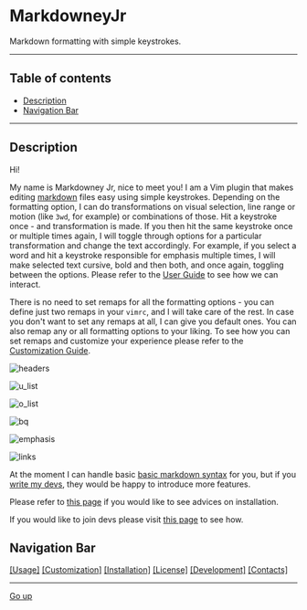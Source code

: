 MarkdowneyJr
============

Markdown formatting with simple keystrokes.

-----

Table of contents
-----------------

+ [Description](https://github.com/boson-joe/markdowneyJR#description)
+ [Navigation Bar](https://github.com/boson-joe/markdowneyJR#navigation-bar)

-----

Description
-----------

Hi!

My name is Markdowney Jr, nice to meet you! I am a Vim plugin that makes editing [markdown](https://www.markdownguide.org/) files easy using simple keystrokes. Depending on the formatting option, I can do transformations on visual selection, line range or motion (like `3wd`, for example) or combinations of those. Hit a keystroke once - and transformation is made. If you then hit the same keystroke once or multiple times again, I will toggle through options for a particular transformation and change the text accordingly. For example, if you select a word and hit a keystroke responsible for emphasis multiple times, I  will make selected text cursive, bold and then both, and once again, toggling between the options. Please refer to the [User Guide](https://github.com/boson-joe/markdowneyJR/wiki/MarkdowneyJr-User-Guide) to see how we can interact.

There is no need to set remaps for all the formatting options - you can define just two remaps in your `vimrc`, and I will take care of the rest. In case you don't want to set any remaps at all, I can give you default ones. You can also remap any or all formatting options to your liking. To see how you can set remaps and customize your experience please refer to the [Customization Guide](https://github.com/boson-joe/markdowneyJR/wiki/MarkdowneyJr-Customization-Guide).

![headers](https://user-images.githubusercontent.com/85287376/128864392-7fab2f51-eb5b-4b50-8753-cdf6927c74c9.gif "headers")

![u_list](https://user-images.githubusercontent.com/85287376/128864376-4f4a849e-4c28-4211-8755-d100a2c931d0.gif "unordered list")

![o_list](https://user-images.githubusercontent.com/85287376/128864384-c8abfc9d-6a58-455f-bb7c-c5522dea0927.gif "ordered list")

![bq](https://user-images.githubusercontent.com/85287376/128864401-097e312b-579d-48d4-888d-1340ddb1c5d5.gif "blockquotes")

![emphasis](https://user-images.githubusercontent.com/85287376/128873480-d0b337ae-3108-4a7b-af2a-3003d30c0981.gif "emphasis")

![links](https://user-images.githubusercontent.com/85287376/128864388-b37c6a2d-4932-4720-a9c7-786e00b78a23.gif "links")

At the moment I can handle basic [basic markdown syntax](https://www.markdownguide.org/basic-syntax/) for you, but if you [write my devs](https://github.com/boson-joe/markdowneyJR/wiki/MarkdowneyJr-contacts), they would be happy to introduce more features.

Please refer to [this page](https://github.com/boson-joe/markdowneyJR/wiki/MarkdowneyJr-Installation-Guide) if you would like to see advices on installation.

If you would like to join devs please visit [this page](https://github.com/boson-joe/markdowneyJR/wiki/MarkdowneyJr-development) to see how.

Navigation Bar
--------------

[[Usage]](https://github.com/boson-joe/markdowneyJR/wiki/MarkdowneyJr-User-Guide) [[Customization]](https://github.com/boson-joe/markdowneyJR/wiki/MarkdowneyJr-Customization-Guide)  [[Installation]](https://github.com/boson-joe/markdowneyJR/wiki/MarkdowneyJr-Installation-Guide)  [[License]](https://github.com/boson-joe/markdowneyJR/blob/master/license.txt)  [[Development]](https://github.com/boson-joe/markdowneyJR/wiki/MarkdowneyJr-development)  [[Contacts]](https://github.com/boson-joe/markdowneyJR/wiki/MarkdowneyJr-contacts) 

-----

[Go up](https://github.com/boson-joe/markdowneyJR#markdowneyjr)

